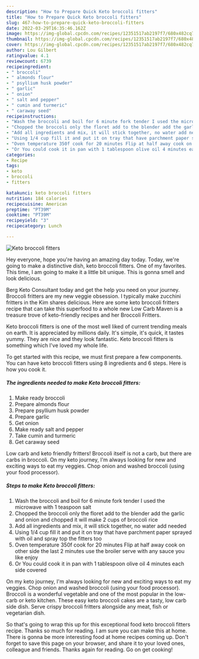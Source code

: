 ```yaml
---
description: "How to Prepare Quick Keto broccoli fitters"
title: "How to Prepare Quick Keto broccoli fitters"
slug: 467-how-to-prepare-quick-keto-broccoli-fitters
date: 2022-03-29T16:35:46.162Z
image: https://img-global.cpcdn.com/recipes/12351517ab2197f7/680x482cq70/keto-broccoli-fitters-recipe-main-photo.jpg
thumbnail: https://img-global.cpcdn.com/recipes/12351517ab2197f7/680x482cq70/keto-broccoli-fitters-recipe-main-photo.jpg
cover: https://img-global.cpcdn.com/recipes/12351517ab2197f7/680x482cq70/keto-broccoli-fitters-recipe-main-photo.jpg
author: Lou Gilbert
ratingvalue: 4.1
reviewcount: 6739
recipeingredient:
- " broccoli"
- " almonds flour"
- " psyllium husk powder"
- " garlic"
- " onion"
- " salt and pepper"
- " cumin and turmeric"
- " caraway seed"
recipeinstructions:
- "Wash the broccoli and boil for 6 minute fork tender I used the microwave with 1 teaspoon salt"
- "Chopped the broccoli only the floret add to the blender add the garlic and onion and chopped it will make 2 cups of broccoli rice"
- "Add all ingredients and mix, it will stick together, no water add needed"
- "Using 1/4 cup fill it and put it on tray that have parchment paper sprayed with oil and spray top the fitters too"
- "Oven temperature 350f cook for 20 minutes Flip at half away cook on other side the last 2 minutes use the broiler serve with any sauce you like enjoy"
- "Or You could cook it in pan with 1 tablespoon olive oil 4 minutes each side covered"
categories:
- Recipe
tags:
- keto
- broccoli
- fitters

katakunci: keto broccoli fitters 
nutrition: 184 calories
recipecuisine: American
preptime: "PT39M"
cooktime: "PT39M"
recipeyield: "3"
recipecategory: Lunch

---
```



![Keto broccoli fitters](https://img-global.cpcdn.com/recipes/12351517ab2197f7/680x482cq70/keto-broccoli-fitters-recipe-main-photo.jpg)

Hey everyone, hope you're having an amazing day today. Today, we're going to make a distinctive dish, keto broccoli fitters. One of my favorites. This time, I am going to make it a little bit unique. This is gonna smell and look delicious.

Berg Keto Consultant today and get the help you need on your journey. Broccoli fritters are my new veggie obsession. I typically make zucchini fritters in the Kim shares delicious. Here are some keto broccoli fritters recipe that can take this superfood to a whole new Low Carb Maven is a treasure trove of keto-friendly recipes and her Broccoli Fritters.

Keto broccoli fitters is one of the most well liked of current trending meals on earth. It is appreciated by millions daily. It's simple, it's quick, it tastes yummy. They are nice and they look fantastic. Keto broccoli fitters is something which I've loved my whole life.


To get started with this recipe, we must first prepare a few components. You can have keto broccoli fitters using 8 ingredients and 6 steps. Here is how you cook it.

<!--inarticleads1-->

##### The ingredients needed to make Keto broccoli fitters:

1. Make ready  broccoli
1. Prepare  almonds flour
1. Prepare  psyllium husk powder
1. Prepare  garlic
1. Get  onion
1. Make ready  salt and pepper
1. Take  cumin and turmeric
1. Get  caraway seed


Low carb and keto friendly fritters! Broccoli itself is not a carb, but there are carbs in broccoli. On my keto journey, I&#39;m always looking for new and exciting ways to eat my veggies. Chop onion and washed broccoli (using your food processor). 

<!--inarticleads2-->

##### Steps to make Keto broccoli fitters:

1. Wash the broccoli and boil for 6 minute fork tender I used the microwave with 1 teaspoon salt
1. Chopped the broccoli only the floret add to the blender add the garlic and onion and chopped it will make 2 cups of broccoli rice
1. Add all ingredients and mix, it will stick together, no water add needed
1. Using 1/4 cup fill it and put it on tray that have parchment paper sprayed with oil and spray top the fitters too
1. Oven temperature 350f cook for 20 minutes Flip at half away cook on other side the last 2 minutes use the broiler serve with any sauce you like enjoy
1. Or You could cook it in pan with 1 tablespoon olive oil 4 minutes each side covered


On my keto journey, I&#39;m always looking for new and exciting ways to eat my veggies. Chop onion and washed broccoli (using your food processor). Broccoli is a wonderful vegetable and one of the most popular in the low-carb or keto kitchen. These easy keto broccoli cakes are a tasty, low carb side dish. Serve crispy broccoli fritters alongside any meat, fish or vegetarian dish. 

So that's going to wrap this up for this exceptional food keto broccoli fitters recipe. Thanks so much for reading. I am sure you can make this at home. There is gonna be more interesting food at home recipes coming up. Don't forget to save this page on your browser, and share it to your loved ones, colleague and friends. Thanks again for reading. Go on get cooking!

